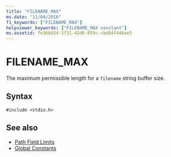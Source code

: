```yaml
---
title: "FILENAME_MAX"
ms.date: "11/04/2016"
f1_keywords: ["FILENAME_MAX"]
helpviewer_keywords: ["FILENAME_MAX constant"]
ms.assetid: fe368d24-3f31-42d6-859c-cbd84f446ee5
---
```

# FILENAME_MAX

The maximum permissible length for a `filename` string buffer size.

## Syntax

```
#include <stdio.h>
```

## See also

- [Path Field Limits](../c-runtime-library/path-field-limits.md)
- [Global Constants](../c-runtime-library/global-constants.md)
